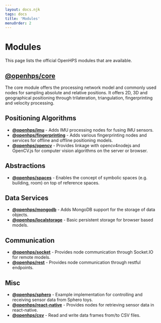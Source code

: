 ```yaml
---
layout: docs.njk
tags: docs
title: 'Modules'
menuOrder: 2
---
```


# Modules
This page lists the official OpenHPS modules that are available.

## [@openhps/core](/docs/core/)
The core module offers the processing network model and commonly used nodes for sampling absolute and relative positions. It offers 2D, 3D and geographical positioning through trilateration, triangulation, fingerprinting and velocity processing.

## Positioning Algorithms
- **[@openhps/imu](/docs/imu)** - Adds IMU processing nodes for fusing IMU sensors.
- **[@openhps/fingerprinting](/docs/fingerprinting)** - Adds various fingerprinting nodes and services for offline and offline positioning models.
- **[@openhps/opencv](/docs/opencv)** - Provides linkage with opencv4nodejs and OpenCV.js for computer vision algorithms on the server or browser.

## Abstractions
- **[@openhps/spaces](/docs/spaces)** - Enables the concept of symbolic spaces (e.g. building, room) on top of reference spaces.

## Data Services
- **[@openhps/mongodb](/docs/mongodb)** - Adds MongoDB support for the storage of data objects.
- **[@openhps/localstorage](/docs/localstorage)** - Basic persistent storage for browser based models.

## Communication
- **[@openhps/socket](/docs/storage)** - Provides node communication through Socket.IO for remote models.
- **[@openhps/rest](/docs/rest)** - Provides node communication through restful endpoints.

## Misc
- **[@openhps/sphero](/docs/sphero)** - Example implementation for controlling and receiving sensor data from Sphero toys.
- **[@openhps/react-native](/docs/react-native)** - Provides nodes for retrieving sensor data in react-native.
- **[@openhps/csv](/docs/csv)** - Read and write data frames from/to CSV files.